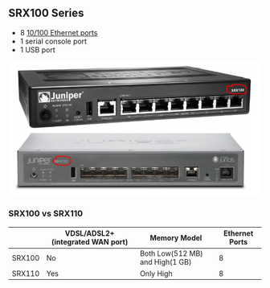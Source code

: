 ## SRX100 Series
- 8 [10/100 Ethernet ports](/Networking/OSI-Layers/Layer-1/Media_Types/Guided/Twisted_Pair/Types_of_Twisted_Pair)
- 1 serial console port 
- 1 USB port

<img src=srx100_srx110.png width=500 />

### SRX100 vs SRX110

||VDSL/ADSL2+(integrated WAN port)|Memory Model|Ethernet Ports
|---|---|---|---|
|SRX100|No|Both Low(512 MB) and High(1 GB)|8|
|SRX110|Yes|Only High|8|
